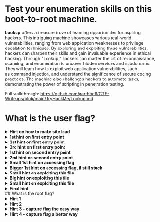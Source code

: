 # Test your enumeration skills on this boot-to-root machine.

**Lookup** offers a treasure trove of learning opportunities for aspiring hackers. This intriguing machine showcases various real-world vulnerabilities, ranging from web application weaknesses to privilege escalation techniques. By exploring and exploiting these vulnerabilities, hackers can sharpen their skills and gain invaluable experience in ethical hacking. Through "Lookup," hackers can master the art of reconnaissance, scanning, and enumeration to uncover hidden services and subdomains. They will learn how to exploit web application vulnerabilities, such as command injection, and understand the significance of secure coding practices. The machine also challenges hackers to automate tasks, demonstrating the power of scripting in penetration testing.

Full walkthrough: https://github.com/garthheff/CTF-Writeups/blob/main/TryHackMe/Lookup.md
# What is the user flag?

<details>
  <summary><strong>Hint on how to make site load</strong></summary>

Add lookup.thm to /etc/hosts file
</details>

<details>
  <summary><strong>1st hint on first entry point</strong></summary>

You can emulate usernames (successful usernames will give a different error)

wget https://raw.githubusercontent.com/danielmiessler/SecLists/refs/heads/master/Usernames/Names/names.txt
</details>

<details>
  <summary><strong>2st hint on first entry point</strong></summary>

admin user might not be the one you are looking for
</details>

<details>
  <summary><strong>3rd hint on first entry point</strong></summary>

Password for the user in question is in most password lists such as rockyou
</details>

<details>
  <summary><strong>1st hint on second entry point</strong></summary>
add files.lookup.thm to the hosts file if not already
search for exploit of web application on exploit-db 
</details>

<details>
  <summary><strong>2nd hint on second entry point</strong></summary>

exploit CVE-2019-9194 , while script from exploit-db works, metasploit has a working exploit   
</details>

<details>
  <summary><strong>Small 1st hint on accessing flag</strong></summary>

the www-data user does not have access to the flag. But does it have access to any files that have more permissions?

</details>

<details>
  <summary><strong>Bigger 1st hint on accessing flag, if still stuck</strong></summary>

Check for files with SUID or SGID bits set that are not a common file, linpeas script will find and suggest it's an uncommon file

</details>

<details>
  <summary><strong>Small hint on exploiting this file</strong></summary>

Run file, is it using other commands that could be exploited? what is it looking for and why? 

</details>

<details>
  <summary><strong>Big hint on exploiting this file</strong></summary>

This file appears to be a basic "password manager" that reads a user's `.password` file from their home directory. It uses the `id` command to determine which user’s file to read and prints it to the screen.

You can run `id username` to see what the expected output looks like. Then, try crafting your own version of the `id` command that produces similar output. Finally, use a well-known technique to ensure your custom `id` command is run instead of the system’s default.

</details>

<details>
  <summary><strong>Small hint on exploiting this file</strong></summary>

Run file, is it using other commands that could be exploited? what is it looking for and why? 

</details>

<details>
  <summary><strong>Final hint</strong></summary>

Once the password list is obtained, attempt to SSH in with that user and passwords from the list until you connect. good practice for hydra or similar. 

Once connected you should have access to read the flag

</details>
## What is the root flag?

<details>
  <summary><strong>Hint 1</strong></summary>

Can we run any files as sudo without requiring a password?

</details>

<details>
  <summary><strong>Hint 2</strong></summary>

Gtfobins

</details>

<details>
  <summary><strong>Hint 3 - capture flag the easy way</strong></summary>

Flag location and name is the normal for a root flag

</details>

<details>
  
<summary><strong>Hint 4 - capture flag a better way</strong></summary>

How can a user SSH without a password? 

</details>